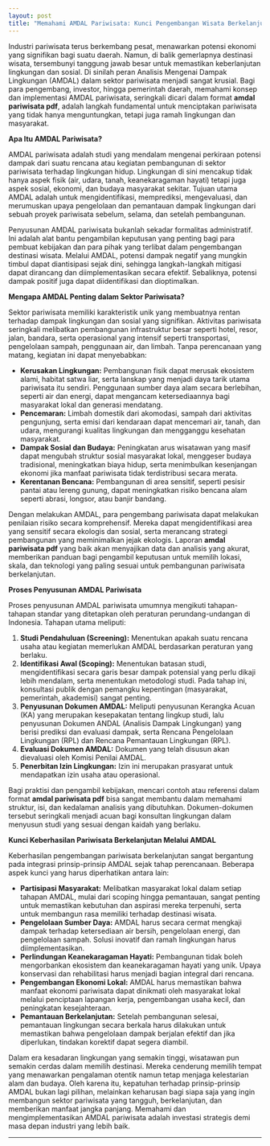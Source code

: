 ```yaml
---
layout: post
title: "Memahami AMDAL Pariwisata: Kunci Pengembangan Wisata Berkelanjutan"
---
```


Industri pariwisata terus berkembang pesat, menawarkan potensi ekonomi yang signifikan bagi suatu daerah. Namun, di balik gemerlapnya destinasi wisata, tersembunyi tanggung jawab besar untuk memastikan keberlanjutan lingkungan dan sosial. Di sinilah peran Analisis Mengenai Dampak Lingkungan (AMDAL) dalam sektor pariwisata menjadi sangat krusial. Bagi para pengembang, investor, hingga pemerintah daerah, memahami konsep dan implementasi AMDAL pariwisata, seringkali dicari dalam format **amdal pariwisata pdf**, adalah langkah fundamental untuk menciptakan pariwisata yang tidak hanya menguntungkan, tetapi juga ramah lingkungan dan masyarakat.

**Apa Itu AMDAL Pariwisata?**

AMDAL pariwisata adalah studi yang mendalam mengenai perkiraan potensi dampak dari suatu rencana atau kegiatan pembangunan di sektor pariwisata terhadap lingkungan hidup. Lingkungan di sini mencakup tidak hanya aspek fisik (air, udara, tanah, keanekaragaman hayati) tetapi juga aspek sosial, ekonomi, dan budaya masyarakat sekitar. Tujuan utama AMDAL adalah untuk mengidentifikasi, memprediksi, mengevaluasi, dan merumuskan upaya pengelolaan dan pemantauan dampak lingkungan dari sebuah proyek pariwisata sebelum, selama, dan setelah pembangunan.

Penyusunan AMDAL pariwisata bukanlah sekadar formalitas administratif. Ini adalah alat bantu pengambilan keputusan yang penting bagi para pembuat kebijakan dan para pihak yang terlibat dalam pengembangan destinasi wisata. Melalui AMDAL, potensi dampak negatif yang mungkin timbul dapat diantisipasi sejak dini, sehingga langkah-langkah mitigasi dapat dirancang dan diimplementasikan secara efektif. Sebaliknya, potensi dampak positif juga dapat diidentifikasi dan dioptimalkan.

**Mengapa AMDAL Penting dalam Sektor Pariwisata?**

Sektor pariwisata memiliki karakteristik unik yang membuatnya rentan terhadap dampak lingkungan dan sosial yang signifikan. Aktivitas pariwisata seringkali melibatkan pembangunan infrastruktur besar seperti hotel, resor, jalan, bandara, serta operasional yang intensif seperti transportasi, pengelolaan sampah, penggunaan air, dan limbah. Tanpa perencanaan yang matang, kegiatan ini dapat menyebabkan:

*   **Kerusakan Lingkungan:** Pembangunan fisik dapat merusak ekosistem alami, habitat satwa liar, serta lanskap yang menjadi daya tarik utama pariwisata itu sendiri. Penggunaan sumber daya alam secara berlebihan, seperti air dan energi, dapat mengancam ketersediaannya bagi masyarakat lokal dan generasi mendatang.
*   **Pencemaran:** Limbah domestik dari akomodasi, sampah dari aktivitas pengunjung, serta emisi dari kendaraan dapat mencemari air, tanah, dan udara, mengurangi kualitas lingkungan dan mengganggu kesehatan masyarakat.
*   **Dampak Sosial dan Budaya:** Peningkatan arus wisatawan yang masif dapat mengubah struktur sosial masyarakat lokal, menggeser budaya tradisional, meningkatkan biaya hidup, serta menimbulkan kesenjangan ekonomi jika manfaat pariwisata tidak terdistribusi secara merata.
*   **Kerentanan Bencana:** Pembangunan di area sensitif, seperti pesisir pantai atau lereng gunung, dapat meningkatkan risiko bencana alam seperti abrasi, longsor, atau banjir bandang.

Dengan melakukan AMDAL, para pengembang pariwisata dapat melakukan penilaian risiko secara komprehensif. Mereka dapat mengidentifikasi area yang sensitif secara ekologis dan sosial, serta merancang strategi pembangunan yang meminimalkan jejak ekologis. Laporan **amdal pariwisata pdf** yang baik akan menyajikan data dan analisis yang akurat, memberikan panduan bagi pengambil keputusan untuk memilih lokasi, skala, dan teknologi yang paling sesuai untuk pembangunan pariwisata berkelanjutan.

**Proses Penyusunan AMDAL Pariwisata**

Proses penyusunan AMDAL pariwisata umumnya mengikuti tahapan-tahapan standar yang ditetapkan oleh peraturan perundang-undangan di Indonesia. Tahapan utama meliputi:

1.  **Studi Pendahuluan (Screening):** Menentukan apakah suatu rencana usaha atau kegiatan memerlukan AMDAL berdasarkan peraturan yang berlaku.
2.  **Identifikasi Awal (Scoping):** Menentukan batasan studi, mengidentifikasi secara garis besar dampak potensial yang perlu dikaji lebih mendalam, serta menentukan metodologi studi. Pada tahap ini, konsultasi publik dengan pemangku kepentingan (masyarakat, pemerintah, akademisi) sangat penting.
3.  **Penyusunan Dokumen AMDAL:** Meliputi penyusunan Kerangka Acuan (KA) yang merupakan kesepakatan tentang lingkup studi, lalu penyusunan Dokumen ANDAL (Analisis Dampak Lingkungan) yang berisi prediksi dan evaluasi dampak, serta Rencana Pengelolaan Lingkungan (RPL) dan Rencana Pemantauan Lingkungan (RPL).
4.  **Evaluasi Dokumen AMDAL:** Dokumen yang telah disusun akan dievaluasi oleh Komisi Penilai AMDAL.
5.  **Penerbitan Izin Lingkungan:** Izin ini merupakan prasyarat untuk mendapatkan izin usaha atau operasional.

Bagi praktisi dan pengambil kebijakan, mencari contoh atau referensi dalam format **amdal pariwisata pdf** bisa sangat membantu dalam memahami struktur, isi, dan kedalaman analisis yang dibutuhkan. Dokumen-dokumen tersebut seringkali menjadi acuan bagi konsultan lingkungan dalam menyusun studi yang sesuai dengan kaidah yang berlaku.

**Kunci Keberhasilan Pariwisata Berkelanjutan Melalui AMDAL**

Keberhasilan pengembangan pariwisata berkelanjutan sangat bergantung pada integrasi prinsip-prinsip AMDAL sejak tahap perencanaan. Beberapa aspek kunci yang harus diperhatikan antara lain:

*   **Partisipasi Masyarakat:** Melibatkan masyarakat lokal dalam setiap tahapan AMDAL, mulai dari scoping hingga pemantauan, sangat penting untuk memastikan kebutuhan dan aspirasi mereka terpenuhi, serta untuk membangun rasa memiliki terhadap destinasi wisata.
*   **Pengelolaan Sumber Daya:** AMDAL harus secara cermat mengkaji dampak terhadap ketersediaan air bersih, pengelolaan energi, dan pengelolaan sampah. Solusi inovatif dan ramah lingkungan harus diimplementasikan.
*   **Perlindungan Keanekaragaman Hayati:** Pembangunan tidak boleh mengorbankan ekosistem dan keanekaragaman hayati yang unik. Upaya konservasi dan rehabilitasi harus menjadi bagian integral dari rencana.
*   **Pengembangan Ekonomi Lokal:** AMDAL harus memastikan bahwa manfaat ekonomi pariwisata dapat dinikmati oleh masyarakat lokal melalui penciptaan lapangan kerja, pengembangan usaha kecil, dan peningkatan kesejahteraan.
*   **Pemantauan Berkelanjutan:** Setelah pembangunan selesai, pemantauan lingkungan secara berkala harus dilakukan untuk memastikan bahwa pengelolaan dampak berjalan efektif dan jika diperlukan, tindakan korektif dapat segera diambil.

Dalam era kesadaran lingkungan yang semakin tinggi, wisatawan pun semakin cerdas dalam memilih destinasi. Mereka cenderung memilih tempat yang menawarkan pengalaman otentik namun tetap menjaga kelestarian alam dan budaya. Oleh karena itu, kepatuhan terhadap prinsip-prinsip AMDAL bukan lagi pilihan, melainkan keharusan bagi siapa saja yang ingin membangun sektor pariwisata yang tangguh, berkelanjutan, dan memberikan manfaat jangka panjang. Memahami dan mengimplementasikan AMDAL pariwisata adalah investasi strategis demi masa depan industri yang lebih baik.

---
